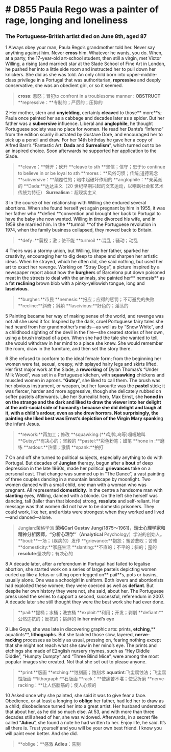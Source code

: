 # # D855 Paula Rego was a painter of rage, longing and loneliness
### **The Portuguese-British artist died on June 8th, aged 87**
1 Always obey your man, Paula Rego’s grandmother told her. Never say anything against him. Never **cross** him. Whatever he wants, you do. When, at a party, the 17-year-old art-school student, then still a virgin, met Victor Willing, a rising (and married) star at the Slade School of Fine Art in London, he pushed her into a little side room and instructed her to pull down her knickers. She did as she was told. An only child born into upper-middle-class privilege in a Portugal that was authoritarian, **repressive** and deeply conservative, she was an obedient girl, or so it seemed.

> **cross**: 惹怒；冒犯to confront in a troublesome manner **: OBSTRUCT**
> **repressive：**专制的；严厉的；压抑的

2 Her mother, stern and **unyielding**, certainly **cleave**d to those** more**s; Paula once painted her as a cabbage and decades later as a spider. But her father was a **subversive** influence. Liberal and **anglophile**, he thought Portuguese society was no place for women. He read her Dante’s “Inferno” from the edition scarily illustrated by Gustave Doré, and encouraged her to pick up a pencil and draw. For her 14th birthday he gave her a copy of Alfred Barr’s “Fantastic Art: **Dada** and **Surrealism**”, which turned out to be an inspired choice. Soon afterwards he supported her application to the Slade.

> **cleave：**劈开；砍开
> **cleave to sth **坚信；信守；忠于to continue to believe in or be loyal to sth
> **mores：**风俗习惯；传统;道德观念
> **subversive：**颠覆性的；暗中起破坏作用的
> **anglophile：**亲英派的
> **Dada:**达达主义（20 世纪早期兴起的文艺运动，以嘲讽社会和艺术传统为特征）
> **Surrealism**：超现实主义

3 In the course of her relationship with Willing she endured several abortions. When she found herself yet again pregnant by him in 1955, it was her father who **defied **convention and brought her back to Portugal to have the baby she now wanted. Willing in time divorced his wife, and in 1959 she married him. In the **turmoil **of the Portuguese revolution in 1974, when the family business collapsed, they moved back to Britain.

> **defy :**藐视；激；使不能
> **turmoil **:混乱；骚动；动乱

4 Theirs was a stormy union, but Willing, like her father, sparked her creativity, encouraging her to dig deep to shape and sharpen her artistic ideas. When he strayed, which he often did, she said nothing, but used her art to exact her revenge. Working on “Stray Dogs”, a picture inspired by a newspaper report about how the **burgher**s of Barcelona put down poisoned meat in the streets to deal with the animals, she painted her** nemesis** as a fat **reclining** brown blob with a pinky-yellowish tongue, long and **lascivious**.

> **burgher:**市民
> **nemesis:**报应；应得的惩罚；不可避免的失败
> **recline:**斜倚；斜躺
> **lascivious:**好色的；淫荡的

5 Painting became her way of making sense of the world, and revenge was not all she used it for. Inspired by the dark, cruel Portuguese fairy tales she had heard from her grandmother’s maids—as well as by “Snow White”, and a childhood sighting of the devil in the fire—she created stories of her own, using a brush instead of a pen. When she had the tale she wanted to tell, she would withdraw in her mind to a place she knew. She would remember the room, draw in the furniture, and then set the story there.

6 She refused to conform to the ideal female form; from the beginning her women were fat, sexual, creepy, with splayed hairy legs and skirts lifted. Her first major work at the Slade, a **reworking** of Dylan Thomas’s “Under Milk Wood”, was set in a Portuguese kitchen, with **squawking** chickens and muscled women in aprons. “**Gutsy**”, she liked to call them.
The brush was her obvious instrument, or weapon, but her favourite was the **pastel** stick; it was fiercer, harder and more aggressive, though she delicately rubbed on softer pastels afterwards. Like her Surrealist hero, Max Ernst, she **honed in **on the strange and the dark and liked to draw the viewer into her delight at the anti-social side of humanity: because she did delight and laugh at it, with a child’s **ardour**, even as she drew horrors. Not surprisingly, the painting she liked best was Ernst’s depiction of the Virgin Mary** spank**ing the infant Jesus.

> **rework:**再加工；修改
> **squawking:(**鸡,鸭,鸟等)嘎嘎地叫
> **Gutsy:**有决心的；坚毅的
> **pastel:**彩色粉笔；蜡笔
> **hone in :**磨练
> **ardour:**热情；激情
> **spank:**拍打

7 On and off she turned to political subjects, especially anything to do with Portugal. But decades of **Jungian** therapy, begun after a **bout** of deep depression in the late 1960s, made her political **grievances** take on a personal cast. That change was summed up in “The Dance”, a vast painting of three couples dancing in a mountain landscape by moonlight. Two women danced with a small child, one man with a woman who was pregnant. All represented **domesticity**. In the centre a handsome man with **slanting** eyes, Willing, danced with a blonde. On the left she herself was dancing, tall (taller than that blonde) strong, **resolute** and self-reliant. Her message was that women did not have to be domestic prisoners. They could work, like her, and artists were strongest when they worked and lived—and danced—alone.

> Jungian:荣格学派
> **荣格Carl Gustav Jung(1875～1961)，瑞士心理学家和精神分析医师，“分析心理学”（Analytical**
> Psychology）学派的创始人。
> **bout:**一场；（疾病的）发作
> **grievance:**抱怨；冤苦悲叹；苦难
> **domesticity:**家庭生活
> **slanting:**不直的；不平的；斜的；歪的
> **resolute**:坚决的；有决心的

8  A decade later, after a referendum in Portugal had failed to legalise abortion, she started work on a series of large pastels depicting women curled up like a fetus or sitting open-legged on** pail**s, pots or basins, usually alone. One was a schoolgirl in uniform. Both lovers and abortionists had exploited these women; they were coerced as well as **defiant**. But despite her own history they were not, she said, about her. The Portuguese press used the series to support a second, successful, referendum in 2007. A decade later she still thought they were the best work she had ever done.

> **pail:**提桶；水桶；洗衣桶
> **exploit:**利用；开发；剥削
> **defiant:**公然违抗的；反抗的；挑衅的
> **In her mind’s eye**

9 Like Goya, she was late in discovering graphic arts: prints, **etching**,** aquatints**, **lithograph**s. But she tackled those slow, layered, **nerve-racking** processes as boldly as usual, pressing on, fearing nothing except that she might not reach what she saw in her mind’s eye. The prints and etchings she made of E2nglish nursery rhymes, such as “Hey Diddle Diddle”, “Humpty Dumpty” and “Three Blind Mice”, were among the most popular images she created. Not that she set out to please anyone.

> **print:**版画
> **etching:**蚀刻画；蚀刻术
> **aquatint**:飞尘腐蚀法；飞尘腐蚀版画
> **lithograph:**石版画
> **rack：**使痛苦不堪；使受折磨
> **nerve-racking：**让人伤脑筋的；使人心烦的

10 Asked once why she painted, she said it was to give fear a face. Obedience, or at least a longing to **oblige** her father, had led her to draw as a child; disobedience turned her into a great artist. Her husband understood that about her, as he did so much else. At 53, and with more than three decades still ahead of her, she was widowed. Afterwards, in a secret file called “**Adieu**”, she found a note he had written to her. Enjoy life, he said. It’s all there is. Trust yourself and you will be your own best friend. I know you will paint even better. And she did.

> **oblige：**感激
> **Adieu**：告别

